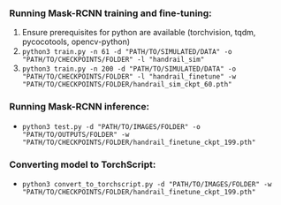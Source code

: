 ### Running Mask-RCNN training and fine-tuning:

1. Ensure prerequisites for python are available (torchvision, tqdm, pycocotools, opencv-python)
2. `python3 train.py -n 61 -d "PATH/TO/SIMULATED/DATA" -o "PATH/TO/CHECKPOINTS/FOLDER" -l "handrail_sim"`
3. `python3 train.py -n 200 -d "PATH/TO/SIMULATED/DATA" -o "PATH/TO/CHECKPOINTS/FOLDER" -l "handrail_finetune" -w "PATH/TO/CHECKPOINTS/FOLDER/handrail_sim_ckpt_60.pth"`

### Running Mask-RCNN inference:

- `python3 test.py -d "PATH/TO/IMAGES/FOLDER" -o "PATH/TO/OUTPUTS/FOLDER" -w "PATH/TO/CHECKPOINTS/FOLDER/handrail_finetune_ckpt_199.pth"`

### Converting model to TorchScript:

- `python3 convert_to_torchscript.py -d "PATH/TO/IMAGES/FOLDER" -w "PATH/TO/CHECKPOINTS/FOLDER/handrail_finetune_ckpt_199.pth"`